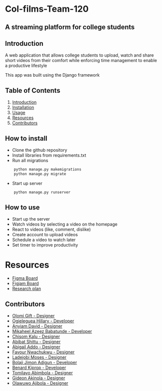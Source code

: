 # Col-films-Team-120

## A streaming platform for college students

## Introduction

A web application that allows college students to upload, watch and share short videos from their comfort while enforcing time management to enable a productive lifestyle

This app was built using the Django framework

## Table of Contents

1. [Introduction](#introduction)
2. [Installation](#how-to-install)
3. [Usage](#how-to-use)
4. [Resources](#Resources)
5. [Contributors](#contributors)

## How to install

- Clone the github repository
- Install libraries from requirements.txt
- Run all migrations

```python
    python manage.py makemigrations
    python manage.py migrate
```

- Start up server

```python
    python manage.py runserver
```

## How to use

- Start up the server
- Watch videos by selecting a video on the homepage
- React to videos (like, comment, dislike)
- Create account to upload videos
- Schedule a video to watch later
- Set timer to improve productivity

# Resources

- [Figma Board](https://www.figma.com/file/SrpBl1g9DxXzRwSgnTJ9h6/Style-Guide?node-id=0%3A1)
- [Figjam Board](https://www.figma.com/file/MDitz2vW5HJ1Hw9z9DmYSQ/Team-120-notes?node-id=0%3A1)
- [Research plan](https://docs.google.com/document/d/1JeivVsSsdrnkBP0AYehKlBAZN6f1ZVOp6qz0ofOUWUc/edit?usp=sharing)

## Contributors

- [Olomi Gift - Designer](https://www.github.com/mehetabelgift)
- [Ogieleguea Hillary - Developer](https://www.github.com/hillarywebb-coder)
- [Anyiam David - Designer](https://www.github.com/dravidTML)
- [Mikaheel Azeez Babatunde - Developer](https://www.github.com/Olamide1992)
- [Chisom Kalu - Designer](https://www.github.com/chisomkalu)
- [Abibat Shittu - Designer](https://www.github.com/abibatshittu)
- [Abigail Addo - Designer](https://www.github.com/asaddo444)
- [Favour Nwachukwu - Designer](https://www.github.com/billyfaychi)
- [Ladejobi Moses - Designer](https://www.github.com/mola71)
- [Bolaji Jimon Adigun - Developer](https://www.github.com/bolajiomo99)
- [Benard Kiprop - Developer](https://www.github.com/bena83)
- [Tomilayo Abimbola - Designer](https://www.github.com/tomilayoA)
- [Gideon Akinola - Designer](https://www.github.com/blvckcoco)
- [Olawuwo Ajibola - Designer](https://www.github.com/lawuwoabeeb)
